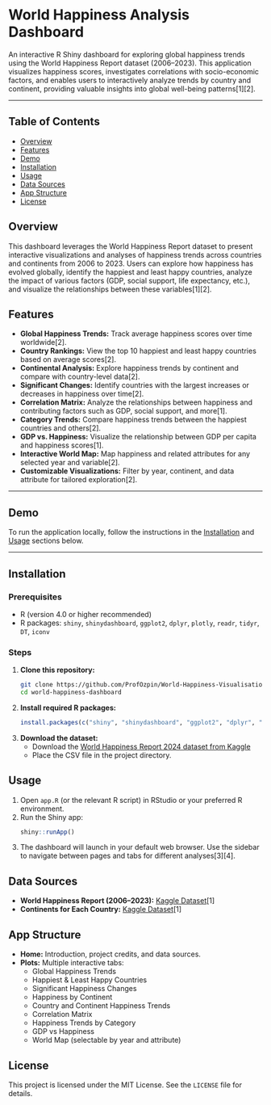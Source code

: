 # World Happiness Analysis Dashboard

An interactive R Shiny dashboard for exploring global happiness trends using the World Happiness Report dataset (2006–2023). This application visualizes happiness scores, investigates correlations with socio-economic factors, and enables users to interactively analyze trends by country and continent, providing valuable insights into global well-being patterns[1][2].

---

## Table of Contents

- [Overview](#overview)
- [Features](#features)
- [Demo](#demo)
- [Installation](#installation)
- [Usage](#usage)
- [Data Sources](#data-sources)
- [App Structure](#app-structure)
- [License](#license)

## Overview

This dashboard leverages the World Happiness Report dataset to present interactive visualizations and analyses of happiness trends across countries and continents from 2006 to 2023. Users can explore how happiness has evolved globally, identify the happiest and least happy countries, analyze the impact of various factors (GDP, social support, life expectancy, etc.), and visualize the relationships between these variables[1][2].

## Features

- **Global Happiness Trends:** Track average happiness scores over time worldwide[2].
- **Country Rankings:** View the top 10 happiest and least happy countries based on average scores[2].
- **Continental Analysis:** Explore happiness trends by continent and compare with country-level data[2].
- **Significant Changes:** Identify countries with the largest increases or decreases in happiness over time[2].
- **Correlation Matrix:** Analyze the relationships between happiness and contributing factors such as GDP, social support, and more[1].
- **Category Trends:** Compare happiness trends between the happiest countries and others[2].
- **GDP vs. Happiness:** Visualize the relationship between GDP per capita and happiness scores[1].
- **Interactive World Map:** Map happiness and related attributes for any selected year and variable[2].
- **Customizable Visualizations:** Filter by year, continent, and data attribute for tailored exploration[2].

---

## Demo

To run the application locally, follow the instructions in the [Installation](#installation) and [Usage](#usage) sections below.

---

## Installation

### Prerequisites

- R (version 4.0 or higher recommended)
- R packages: `shiny`, `shinydashboard`, `ggplot2`, `dplyr`, `plotly`, `readr`, `tidyr`, `DT`, `iconv`

### Steps

1. **Clone this repository:**
   ```bash
   git clone https://github.com/ProfOzpin/World-Happiness-Visualisation.git
   cd world-happiness-dashboard
   ```
2. **Install required R packages:**
   ```r
   install.packages(c("shiny", "shinydashboard", "ggplot2", "dplyr", "plotly", "readr", "tidyr", "DT"))
   ```
3. **Download the dataset:**
   - Download the [World Happiness Report 2024 dataset from Kaggle](https://www.kaggle.com/datasets/jainaru/world-happiness-report-2024-yearly-updated?resource=download&select=World-happiness-report-updated_2024.csv)
   - Place the CSV file in the project directory.

## Usage

1. Open `app.R` (or the relevant R script) in RStudio or your preferred R environment.
2. Run the Shiny app:
   ```r
   shiny::runApp()
   ```
3. The dashboard will launch in your default web browser. Use the sidebar to navigate between pages and tabs for different analyses[3][4].

## Data Sources

- **World Happiness Report (2006–2023):** [Kaggle Dataset](https://www.kaggle.com/datasets/jainaru/world-happiness-report-2024-yearly-updated?resource=download&select=World-happiness-report-updated_2024.csv)[1]
- **Continents for Each Country:** [Kaggle Dataset](https://www.kaggle.com/datasets/hserdaraltan/countries-by-continent)[1]

## App Structure

- **Home:** Introduction, project credits, and data sources.
- **Plots:** Multiple interactive tabs:
  - Global Happiness Trends
  - Happiest & Least Happy Countries
  - Significant Happiness Changes
  - Happiness by Continent
  - Country and Continent Happiness Trends
  - Correlation Matrix
  - Happiness Trends by Category
  - GDP vs Happiness
  - World Map (selectable by year and attribute)

## License

This project is licensed under the MIT License. See the `LICENSE` file for details.
